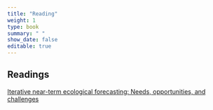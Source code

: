 ```yaml
---
title: "Reading"
weight: 1
type: book
summary: " "
show_date: false
editable: true
---
```


## Readings

[Iterative near-term ecological forecasting: Needs, opportunities, and challenges](https://doi.org/10.1073/pnas.1710231115)